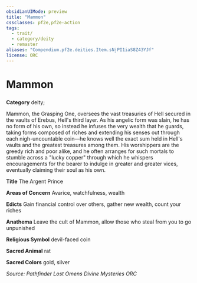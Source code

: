 ```yaml
---
obsidianUIMode: preview
title: "Mammon"
cssclasses: pf2e,pf2e-action
tags:
  - trait/
  - category/deity
  - remaster
aliases: "Compendium.pf2e.deities.Item.sNjPI1iaS8Z43YJf"
license: ORC
---
```

# Mammon

### 

**Category** deity; 




Mammon, the Grasping One, oversees the vast treasuries of Hell secured in the vaults of Erebus, Hell's third layer. As his angelic form was slain, he has no form of his own, so instead he infuses the very wealth that he guards, taking forms composed of riches and extending his senses out through each nigh-uncountable coin—he knows well the exact sum held in Hell's vaults and the greatest treasures among them. His worshippers are the greedy rich and poor alike, and he often arranges for such mortals to stumble across a "lucky copper" through which he whispers encouragements for the bearer to indulge in greater and greater vices, eventually claiming their soul as his own.

**Title** The Argent Prince

**Areas of Concern** Avarice, watchfulness, wealth

**Edicts** Gain financial control over others, gather new wealth, count your riches

**Anathema** Leave the cult of Mammon, allow those who steal from you to go unpunished

**Religious Symbol** devil-faced coin

**Sacred Animal** rat

**Sacred Colors** gold, silver

*Source: Pathfinder Lost Omens Divine Mysteries*
*ORC*